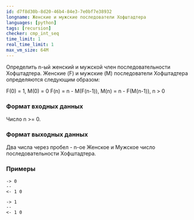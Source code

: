 ```yaml
---
id: d7f8d30b-8d20-46b4-84e3-7e0bf7e38932
longname: Женские и мужские последователи Хофштадтера
languages: [python]
tags: [recursion]
checker: cmp_int_seq
time_limit: 1
real_time_limit: 1
max_vm_size: 64M
---
```



Определить n-ый женский и мужской член последовательности Хофштадтера. Женские (F) и мужские (M) последователи Хофштадтера определяются следующим образом: 

F(0) = 1, M(0) = 0
F(n) = n - M(F(n-1)), M(n) = n - F(M(n-1)), n > 0

### Формат входных данных

Число n >= 0.

### Формат выходных данных

Два числа через пробел - n-ое Женское и Мужское число последовательности Хофштадтера.

### Примеры

```
-> 0
--
<- 1 0
```

```
-> 1
--
<- 1 0
```
